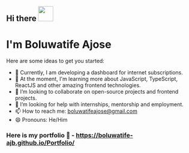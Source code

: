 ## Hi there <img src="https://raw.githubusercontent.com/MartinHeinz/MartinHeinz/master/wave.gif" width="40px" height="40px">


# I'm Boluwatife Ajose

 Here are some ideas to get you started:

- 🔭 Currently, I am developing a dashboard for internet subscriptions.
- 🌱 At the moment, I'm learning more about JavaScript, TypeScript, ReactJS and other amazing frontend technologies.
- 👯 I’m looking to collaborate on open-source projects and frontend projects.
- 🤔 I’m looking for help with internships, mentorship and employment.
- 📫 How to reach me: boluwatifeajose@gmail.com
- 😄 Pronouns: He/Him

### Here is my portfolio 💼 - https://boluwatife-ajb.github.io/Portfolio/

